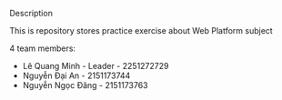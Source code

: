 Description

This is repository stores practice exercise about Web Platform subject

4 team members:
* Lê Quang Minh - Leader - 2251272729
* Nguyễn Đại An - 2151173744
* Nguyễn Ngọc Đăng - 2151173763





